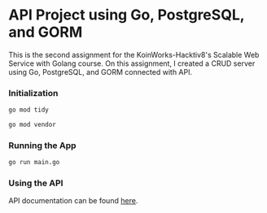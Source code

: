 # API Project using Go, PostgreSQL, and GORM

This is the second assignment for the KoinWorks-Hacktiv8's Scalable Web Service with Golang course. On this assignment, I created a CRUD server using Go, PostgreSQL, and GORM connected with API.

### Initialization
```bash
go mod tidy

go mod vendor
```

### Running the App
```bash
go run main.go
```

### Using the API
API documentation can be found [here](https://documenter.getpostman.com/view/12684048/UVkiTJuC).